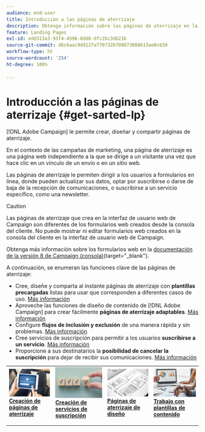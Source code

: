 ```yaml
---
audience: end-user
title: Introducción a las páginas de aterrizaje
description: Obtenga información sobre las páginas de aterrizaje en la web de Campaign
feature: Landing Pages
exl-id: edd313a3-93f4-4596-8dd6-dfc2bc3db21b
source-git-commit: d6c6aac9d9127a770732b709873008613ae8c639
workflow-type: ht
source-wordcount: '254'
ht-degree: 100%

---
```


# Introducción a las páginas de aterrizaje {#get-sarted-lp}

[!DNL Adobe Campaign] le permite crear, diseñar y compartir páginas de aterrizaje.

En el contexto de las campañas de marketing, una página de aterrizaje es una página web independiente a la que se dirige a un visitante una vez que hace clic en un vínculo de un envío o en un sitio web.

Las páginas de aterrizaje le permiten dirigir a los usuarios a formularios en línea, donde pueden actualizar sus datos, optar por suscribirse o darse de baja de la recepción de comunicaciones, o suscribirse a un servicio específico, como una newsletter.

>[!CAUTION]
>
>Las páginas de aterrizaje que crea en la interfaz de usuario web de Campaign son diferentes de los formularios web creados desde la consola del cliente. No puede mostrar ni editar formularios web creados en la consola del cliente en la interfaz de usuario web de Campaign.
>
>Obtenga más información sobre los formularios web en la [documentación de la versión 8 de Campaign (consola)](https://experienceleague.adobe.com/docs/campaign/campaign-v8/content/webapps.html?lang=es){target="_blank"}.

A continuación, se enumeran las funciones clave de las páginas de aterrizaje:

* Cree, diseñe y comparta al instante páginas de aterrizaje con **plantillas precargadas** listas para usar que corresponden a diferentes casos de uso. [Más información](create-lp.md)
* Aproveche las funciones de diseño de contenido de [!DNL Adobe Campaign] para crear fácilmente **páginas de aterrizaje adaptables**. [Más información](lp-content.md)
* Configure **flujos de inclusión y exclusión** de una manera rápida y sin problemas. [Más información](lp-use-cases.md)
* Cree servicios de suscripción para permitir a los usuarios **suscribirse a un servicio**. [Más información](lp-use-cases.md#lp-subscription)
* Proporcione a sus destinatarios la **posibilidad de cancelar la suscripción** para dejar de recibir sus comunicaciones. [Más información](lp-use-cases.md#lp-unsubscription)
  <!--Send a **confirmation email** upon opt-in or opt-out.-->

<table style="table-layout:fixed"><tr style="border: 0;">
<td>
<a href="create-lp.md">
<img alt="Creación de páginas de aterrizaje con plantillas rellenadas previamente" src="../assets/do-not-localize/lp-subscription.jpeg">
</a>
<div><a href="create-lp.md"><strong>Creación de páginas de aterrizaje</strong>
</div>
<p>
</td>
<td>
<a href="../audience/manage-services.md">
<img alt="Configuración de servicios de suscripción para usuarios" src="../assets/do-not-localize/lp-list.jpg">
</a>
<div>
<a href="../audience/manage-services.md"><strong>Creación de servicios de suscripción</strong></a>
</div>
<p></td>
<td>
<a href="lp-content.md">
<img alt="Páginas de aterrizaje de diseño adaptable" src="../assets/do-not-localize/lp-design.jpg">
</a>
<div>
<a href="lp-content.md"><strong>Páginas de aterrizaje de diseño</strong></a>
</div>
<p>
</td>
<td>
<a href="lp-templates.md">
<img alt="Trabajo con plantillas de contenido para páginas de aterrizaje" src="../assets/do-not-localize/lp-reporting.jpg">
</a>
<div>
<a href="lp-templates.md"><strong>Trabajo con plantillas de contenido</strong></a>
</div>
<p>
</td>
</tr></table>